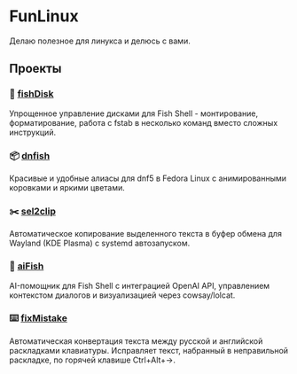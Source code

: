 # FunLinux

Делаю полезное для линукса и делюсь с вами.

## Проекты

### 💾 [fishDisk](./fishDisk)
Упрощенное управление дисками для Fish Shell - монтирование, форматирование, работа с fstab в несколько команд вместо сложных инструкций.

### 📦 [dnfish](./dnfish)
Красивые и удобные алиасы для dnf5 в Fedora Linux с анимированными коровками и яркими цветами.

### ✂️ [sel2clip](./sel2clip)
Автоматическое копирование выделенного текста в буфер обмена для Wayland (KDE Plasma) с systemd автозапуском.

### 🤖 [aiFish](./aiFish)
AI-помощник для Fish Shell с интеграцией OpenAI API, управлением контекстом диалогов и визуализацией через cowsay/lolcat.

### ⌨️ [fixMistake](./fixMistake)
Автоматическая конвертация текста между русской и английской раскладками клавиатуры. Исправляет текст, набранный в неправильной раскладке, по горячей клавише Ctrl+Alt+→.